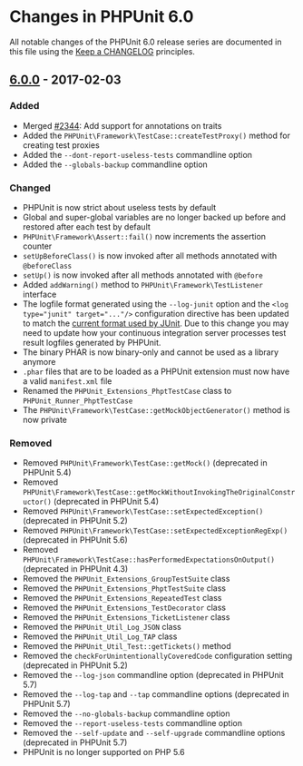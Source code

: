 # Changes in PHPUnit 6.0

All notable changes of the PHPUnit 6.0 release series are documented in this file using the [Keep a CHANGELOG](http://keepachangelog.com/) principles.

## [6.0.0] - 2017-02-03

### Added

* Merged [#2344](https://github.com/sebastianbergmann/phpunit/pull/2344): Add support for annotations on traits
* Added the `PHPUnit\Framework\TestCase::createTestProxy()` method for creating test proxies
* Added the `--dont-report-useless-tests` commandline option
* Added the `--globals-backup` commandline option

### Changed

* PHPUnit is now strict about useless tests by default
* Global and super-global variables are no longer backed up before and restored after each test by default
* `PHPUnit\Framework\Assert::fail()` now increments the assertion counter
* `setUpBeforeClass()` is now invoked after all methods annotated with `@beforeClass`
* `setUp()` is now invoked after all methods annotated with `@before`
* Added `addWarning()` method to `PHPUnit\Framework\TestListener` interface
* The logfile format generated using the `--log-junit` option and the `<log type="junit" target="..."/>` configuration directive has been updated to match the [current format used by JUnit](http://llg.cubic.org/docs/junit/). Due to this change you may need to update how your continuous integration server processes test result logfiles generated by PHPUnit.
* The binary PHAR is now binary-only and cannot be used as a library anymore
* `.phar` files that are to be loaded as a PHPUnit extension must now have a valid `manifest.xml` file
* Renamed the `PHPUnit_Extensions_PhptTestCase` class to `PHPUnit_Runner_PhptTestCase`
* The `PHPUnit\Framework\TestCase::getMockObjectGenerator()` method is now private

### Removed

* Removed `PHPUnit\Framework\TestCase::getMock()` (deprecated in PHPUnit 5.4)
* Removed `PHPUnit\Framework\TestCase::getMockWithoutInvokingTheOriginalConstructor()` (deprecated in PHPUnit 5.4)
* Removed `PHPUnit\Framework\TestCase::setExpectedException()` (deprecated in PHPUnit 5.2)
* Removed `PHPUnit\Framework\TestCase::setExpectedExceptionRegExp()` (deprecated in PHPUnit 5.6)
* Removed `PHPUnit\Framework\TestCase::hasPerformedExpectationsOnOutput()` (deprecated in PHPUnit 4.3)
* Removed the `PHPUnit_Extensions_GroupTestSuite` class
* Removed the `PHPUnit_Extensions_PhptTestSuite` class
* Removed the `PHPUnit_Extensions_RepeatedTest` class
* Removed the `PHPUnit_Extensions_TestDecorator` class
* Removed the `PHPUnit_Extensions_TicketListener` class
* Removed the `PHPUnit_Util_Log_JSON` class
* Removed the `PHPUnit_Util_Log_TAP` class
* Removed the `PHPUnit_Util_Test::getTickets()` method
* Removed the `checkForUnintentionallyCoveredCode` configuration setting (deprecated in PHPUnit 5.2)
* Removed the `--log-json` commandline option (deprecated in PHPUnit 5.7)
* Removed the `--log-tap` and `--tap` commandline options (deprecated in PHPUnit 5.7)
* Removed the `--no-globals-backup` commandline option
* Removed the `--report-useless-tests` commandline option
* Removed the `--self-update` and `--self-upgrade` commandline options (deprecated in PHPUnit 5.7)
* PHPUnit is no longer supported on PHP 5.6

[6.0.0]: https://github.com/sebastianbergmann/phpunit/compare/5.7...6.0.0

